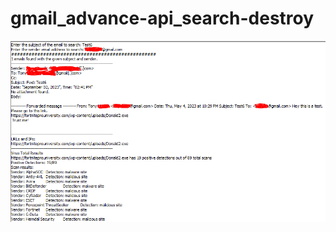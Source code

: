 # gmail_advance-api_search-destroy

![Alt text](https://github.com/hnyuht/gmail_advance-api_search-destroy/blob/main/github_gmail.PNG)
